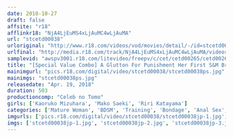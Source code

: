 ```yaml
---
date: 2018-10-27
draft: false
affsite: "r18"
afflinkr18: "NjA4LjEuMS4xLjAuMC4wLjAuMA"
url: "stcetd00038"
urloriginal: "http://www.r18.com/videos/vod/movies/detail/-/id=stcetd00038"
urlfinal: "http://media.r18.com/track/NjA4LjEuMS4xLjAuMC4wLjAuMA/videos/vod/movies/detail/-/id=stcetd00038"
samplevid: "awspv3001.r18.com/litevideo/freepv/c/cet/cetd00265/cetd00265_dmb_w.mp4"
title: "[Special Value Combo] A Glutton For Punishment Her First S&M Breaking In Session A Beautiful Married Woman, 41 Years Old, In Her First Anal Torture & Rape A Newlywed Married Woman Anal Virgin Gets Deflowered Kaoruko Mizuhara Mako Saeki Lily Katayama"
mainimgurl: "pics.r18.com/digital/video/stcetd00038/stcetd00038ps.jpg"
mainimgs: "stcetd00038ps.jpg"
releasedate: "Apr. 19, 2018"
duration: 503
productioncomp: "Celeb no Tomo"
girls: ['Kaoruko Mizuhara', 'Mako Saeki', 'Riri Katayama']
categories: ['Mature Woman', 'BDSM', 'Training', 'Bondage', 'Anal Sex', 'Set Items']
imgurls: ['pics.r18.com/digital/video/stcetd00038/stcetd00038jp-1.jpg', 'pics.r18.com/digital/video/stcetd00038/stcetd00038jp-2.jpg', 'pics.r18.com/digital/video/stcetd00038/stcetd00038jp-3.jpg', 'pics.r18.com/digital/video/stcetd00038/stcetd00038jp-4.jpg', 'pics.r18.com/digital/video/stcetd00038/stcetd00038jp-5.jpg', 'pics.r18.com/digital/video/stcetd00038/stcetd00038jp-6.jpg', 'pics.r18.com/digital/video/stcetd00038/stcetd00038jp-7.jpg', 'pics.r18.com/digital/video/stcetd00038/stcetd00038jp-8.jpg', 'pics.r18.com/digital/video/stcetd00038/stcetd00038jp-9.jpg', 'pics.r18.com/digital/video/stcetd00038/stcetd00038jp-10.jpg', 'pics.r18.com/digital/video/stcetd00038/stcetd00038jp-11.jpg', 'pics.r18.com/digital/video/stcetd00038/stcetd00038jp-12.jpg', 'pics.r18.com/digital/video/stcetd00038/stcetd00038jp-13.jpg', 'pics.r18.com/digital/video/stcetd00038/stcetd00038jp-14.jpg', 'pics.r18.com/digital/video/stcetd00038/stcetd00038jp-15.jpg', 'pics.r18.com/digital/video/stcetd00038/stcetd00038jp-16.jpg', 'pics.r18.com/digital/video/stcetd00038/stcetd00038jp-17.jpg', 'pics.r18.com/digital/video/stcetd00038/stcetd00038jp-18.jpg', 'pics.r18.com/digital/video/stcetd00038/stcetd00038jp-19.jpg', 'pics.r18.com/digital/video/stcetd00038/stcetd00038jp-20.jpg']
imgs: ['stcetd00038jp-1.jpg', 'stcetd00038jp-2.jpg', 'stcetd00038jp-3.jpg', 'stcetd00038jp-4.jpg', 'stcetd00038jp-5.jpg', 'stcetd00038jp-6.jpg', 'stcetd00038jp-7.jpg', 'stcetd00038jp-8.jpg', 'stcetd00038jp-9.jpg', 'stcetd00038jp-10.jpg', 'stcetd00038jp-11.jpg', 'stcetd00038jp-12.jpg', 'stcetd00038jp-13.jpg', 'stcetd00038jp-14.jpg', 'stcetd00038jp-15.jpg', 'stcetd00038jp-16.jpg', 'stcetd00038jp-17.jpg', 'stcetd00038jp-18.jpg', 'stcetd00038jp-19.jpg', 'stcetd00038jp-20.jpg']
---
```

